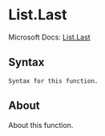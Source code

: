 ---
---

# List.Last

Microsoft Docs: [List.Last](https://docs.microsoft.com/en-us/powerquery-m/list-last)

## Syntax

```powerquery-m
Syntax for this function.
```

## About

About this function.

